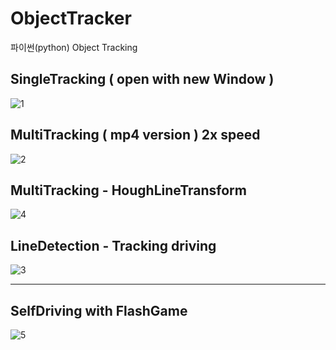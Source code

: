 # ObjectTracker
파이썬(python) Object Tracking

## SingleTracking ( open with new Window )
![1](./IndexImage/1.gif)

## MultiTracking ( mp4 version ) 2x speed
![2](./IndexImage/2.gif)

## MultiTracking - HoughLineTransform
![4](./IndexImage/4.gif)

## LineDetection - Tracking driving
![3](./IndexImage/3.gif)

<hr>

## SelfDriving with FlashGame
![5](./IndexImage/5.gif)
